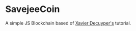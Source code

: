 # SavejeeCoin

A simple JS Blockchain based of [Xavier Decuyper's](https://www.codementor.io/savjee/how-to-build-a-blockchain-with-javascript-part-1-k7d373dtk) tutorial.
